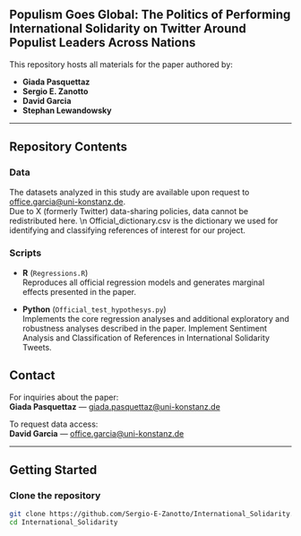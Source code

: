 ## Populism Goes Global: The Politics of Performing International Solidarity on Twitter Around Populist Leaders Across Nations

This repository hosts all materials for the paper authored by:

- **Giada Pasquettaz**  
- **Sergio E. Zanotto**  
- **David Garcia**  
- **Stephan Lewandowsky**

---

## Repository Contents

### Data

The datasets analyzed in this study are available upon request to [office.garcia@uni-konstanz.de](mailto:office.garcia@uni-konstanz.de).  
Due to X (formerly Twitter) data-sharing policies, data cannot be redistributed here. \n
Official_dictionary.csv is the dictionary we used for identifying and classifying references of interest for our project.

### Scripts

- **R** (`Regressions.R`)  
  Reproduces all official regression models and generates marginal effects presented in the paper.

- **Python** (`Official_test_hypothesys.py`)  
  Implements the core regression analyses and additional exploratory and robustness analyses described in the paper. Implement Sentiment Analysis and Classification of References in International Solidarity Tweets.

## Contact

For inquiries about the paper:  
**Giada Pasquettaz** — [giada.pasquettaz@uni-konstanz.de](mailto:giada.pasquettaz@uni-konstanz.de)

To request data access:  
**David Garcia** — [office.garcia@uni-konstanz.de](mailto:office.garcia@uni-konstanz.de)

---

## Getting Started

### Clone the repository

```bash
git clone https://github.com/Sergio-E-Zanotto/International_Solidarity.git
cd International_Solidarity


